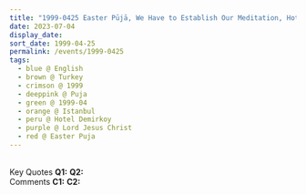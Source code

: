 ```yaml
---
title: "1999-0425 Easter Pūjā, We Have to Establish Our Meditation, Hotel Demirkoy, Atakoy, 2. Kisim, Sahyl Yolu (next to Galleria Shopping Center), Bakirkoy, Istanbul, Turkey"
date: 2023-07-04
display_date: 
sort_date: 1999-04-25
permalink: /events/1999-0425
tags:
  - blue @ English
  - brown @ Turkey
  - crimson @ 1999
  - deeppink @ Puja
  - green @ 1999-04
  - orange @ Istanbul
  - peru @ Hotel Demirkoy
  - purple @ Lord Jesus Christ
  - red @ Easter Puja
---
```


<br>

<wave-list>
  <list-title color="DarkSeaGreen" width="55">Key Quotes</list-title>
  <list-item color="BlanchedAlmond" width="280"><b>Q1:</b> <i></i></list-item>
  <list-item color="Lavender" width="280"><b>Q2:</b> <i></i></list-item>
</wave-list>

<br>

<wave-list>
  <list-title color="DarkSeaGreen" width="55">Comments</list-title>
  <list-item color="BlanchedAlmond" width="280"><b>C1:</b> <i></i></list-item>
  <list-item color="Lavender" width="280"><b>C2:</b> <i></i></list-item>
</wave-list>